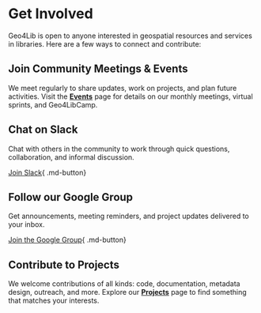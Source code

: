 # Get Involved

Geo4Lib is open to anyone interested in geospatial resources and services in libraries. Here are a few ways to connect and contribute:

## Join Community Meetings & Events

We meet regularly to share updates, work on projects, and plan future activities. Visit the **[Events](../events)** page for details on our monthly meetings, virtual sprints, and Geo4LibCamp.

## Chat on Slack

Chat with others in the community to work through quick questions, collaboration, and informal discussion.  

[Join Slack](https://join.slack.com/t/geo4lib/shared_invite/zt-3baz35i9x-gLVsSGz8MCDlkGePjk7Ejw){ .md-button}

## Follow our Google Group 

Get announcements, meeting reminders, and project updates delivered to your inbox.  

[Join the Google Group](https://groups.google.com/g/geo4lib-community){ .md-button}


## Contribute to Projects

We welcome contributions of all kinds: code, documentation, metadata design, outreach, and more. Explore our **[Projects](../projects)** page to find something that matches your interests.

